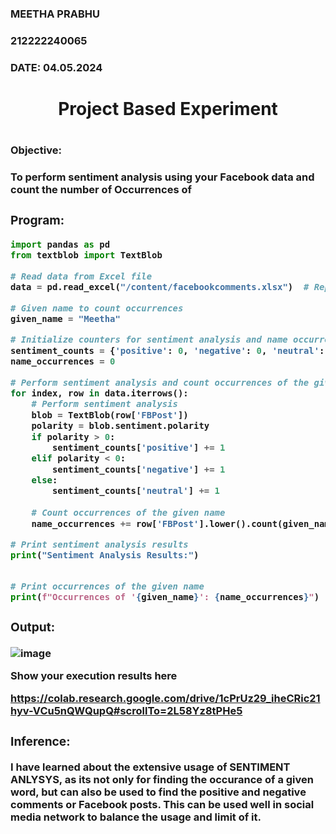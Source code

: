 <H3>MEETHA PRABHU</H3>
<H3>212222240065</H3>
<H3>DATE: 04.05.2024</H3>
<H1 Align="center">Project Based Experiment<H1>
<H3>Objective:<H3>
To perform sentiment analysis using your Facebook data and count the number of Occurrences of <Your Name> 
<H3>Program:</H3>

```python
import pandas as pd
from textblob import TextBlob

# Read data from Excel file
data = pd.read_excel("/content/facebookcomments.xlsx")  # Replace "facebook_data.xlsx" with your file path

# Given name to count occurrences
given_name = "Meetha"

# Initialize counters for sentiment analysis and name occurrences
sentiment_counts = {'positive': 0, 'negative': 0, 'neutral': 0}
name_occurrences = 0

# Perform sentiment analysis and count occurrences of the given name
for index, row in data.iterrows():
    # Perform sentiment analysis
    blob = TextBlob(row['FBPost'])
    polarity = blob.sentiment.polarity
    if polarity > 0:
        sentiment_counts['positive'] += 1
    elif polarity < 0:
        sentiment_counts['negative'] += 1
    else:
        sentiment_counts['neutral'] += 1
    
    # Count occurrences of the given name
    name_occurrences += row['FBPost'].lower().count(given_name.lower())

# Print sentiment analysis results
print("Sentiment Analysis Results:")


# Print occurrences of the given name
print(f"Occurrences of '{given_name}': {name_occurrences}")
```
<H3>Output:</H3>

![image](https://github.com/Lavanyajoyce/Project-Based-Experiment-AAI/assets/119401038/4eafdfbb-6e23-4419-80de-e426016f95d9)

Show your execution results here

https://colab.research.google.com/drive/1cPrUz29_iheCRic21hyv-VCu5nQWQupQ#scrollTo=2L58Yz8tPHe5

<H3>Inference:</H3>
I have learned about the extensive usage of SENTIMENT ANLYSYS, as its not only for finding the occurance of a given word, but can also be used to 
find the positive and negative comments or Facebook posts. This can be used well in social media network to balance the usage and limit of it.
